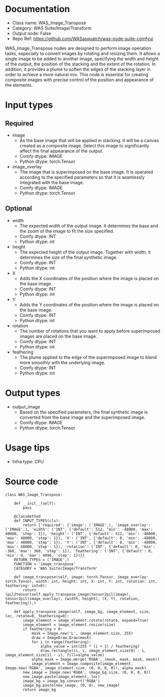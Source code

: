 # Documentation
- Class name: WAS_Image_Transpose
- Category: WAS Suite/Image/Transform
- Output node: False
- Repo Ref: https://github.com/WASasquatch/was-node-suite-comfyui

WAS_Image_Transpose nodes are designed to perform image operation tasks, especially to convert images by rotating and resizing them. It allows a single image to be added to another image, specifying the width and height of the output, the position of the stacking and the extent of the rotation. In addition, it provides a plume to soften the edges of the stacking layer in order to achieve a more natural mix. This node is essential for creating composite images with precise control of the position and appearance of the elements.

# Input types
## Required
- image
    - As the base image that will be applied in stacking. It will be a canvas created as a composite image. Select this image to significantly affect the final appearance of the output.
    - Comfy dtype: IMAGE
    - Python dtype: torch.Tensor
- image_overlay
    - The image that is superimposed on the base image. It is operated according to the specified parameters so that it is seamlessly integrated with the base image.
    - Comfy dtype: IMAGE
    - Python dtype: torch.Tensor
## Optional
- width
    - The expected width of the output image. It determines the base and the zoom of the image to fit the size specified.
    - Comfy dtype: INT
    - Python dtype: int
- height
    - The expected height of the output image. Together with width, it determines the size of the final synthetic image.
    - Comfy dtype: INT
    - Python dtype: int
- X
    - Adds the X coordinates of the position where the image is placed on the base image.
    - Comfy dtype: INT
    - Python dtype: int
- Y
    - Adds the Y coordinates of the position where the image is placed on the base image.
    - Comfy dtype: INT
    - Python dtype: int
- rotation
    - The number of rotations that you want to apply before superimposed images are placed on the base image.
    - Comfy dtype: INT
    - Python dtype: int
- feathering
    - The plume applied to the edge of the superimposed image to blend more smoothly with the underlying image.
    - Comfy dtype: INT
    - Python dtype: int

# Output types
- output_image
    - Based on the specified parameters, the final synthetic image is converted from the base image and the superimposed image.
    - Comfy dtype: IMAGE
    - Python dtype: torch.Tensor

# Usage tips
- Infra type: CPU

# Source code
```
class WAS_Image_Transpose:

    def __init__(self):
        pass

    @classmethod
    def INPUT_TYPES(cls):
        return {'required': {'image': ('IMAGE',), 'image_overlay': ('IMAGE',), 'width': ('INT', {'default': 512, 'min': -48000, 'max': 48000, 'step': 1}), 'height': ('INT', {'default': 512, 'min': -48000, 'max': 48000, 'step': 1}), 'X': ('INT', {'default': 0, 'min': -48000, 'max': 48000, 'step': 1}), 'Y': ('INT', {'default': 0, 'min': -48000, 'max': 48000, 'step': 1}), 'rotation': ('INT', {'default': 0, 'min': -360, 'max': 360, 'step': 1}), 'feathering': ('INT', {'default': 0, 'min': 0, 'max': 4096, 'step': 1})}}
    RETURN_TYPES = ('IMAGE',)
    FUNCTION = 'image_transpose'
    CATEGORY = 'WAS Suite/Image/Transform'

    def image_transpose(self, image: torch.Tensor, image_overlay: torch.Tensor, width: int, height: int, X: int, Y: int, rotation: int, feathering: int=0):
        return (pil2tensor(self.apply_transpose_image(tensor2pil(image), tensor2pil(image_overlay), (width, height), (X, Y), rotation, feathering)),)

    def apply_transpose_image(self, image_bg, image_element, size, loc, rotate=0, feathering=0):
        image_element = image_element.rotate(rotate, expand=True)
        image_element = image_element.resize(size)
        if feathering > 0:
            mask = Image.new('L', image_element.size, 255)
            draw = ImageDraw.Draw(mask)
            for i in range(feathering):
                alpha_value = int(255 * (i + 1) / feathering)
                draw.rectangle((i, i, image_element.size[0] - i, image_element.size[1] - i), fill=alpha_value)
            alpha_mask = Image.merge('RGBA', (mask, mask, mask, mask))
            image_element = Image.composite(image_element, Image.new('RGBA', image_element.size, (0, 0, 0, 0)), alpha_mask)
        new_image = Image.new('RGBA', image_bg.size, (0, 0, 0, 0))
        new_image.paste(image_element, loc)
        image_bg = image_bg.convert('RGBA')
        image_bg.paste(new_image, (0, 0), new_image)
        return image_bg
```